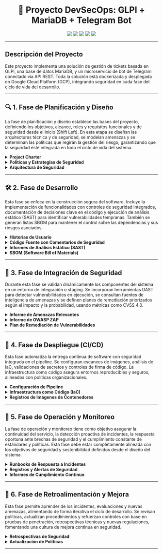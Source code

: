 
<h1 align="center">🔐 Proyecto DevSecOps: GLPI + MariaDB + Telegram Bot</h1>

<p align="center">
  <img src="https://img.shields.io/badge/Status-En%20Desarrollo-lightgrey" />
  <img src="https://img.shields.io/badge/Security-DevSecOps-blue" />
  <img src="https://img.shields.io/badge/GLPI-v10.0.18-green" />
  <img src="https://img.shields.io/badge/Bot-Telegram-lightgrey" />
  <img src="https://img.shields.io/badge/CI/CD-GitHub-orange" />
</p>

---

## Descripción del Proyecto

Este proyecto implementa una solución de gestión de tickets basada en GLPI, una base de datos MariaDB, y un microservicio de bot de Telegram conectado vía API REST. Toda la solución está dockerizada y desplegada en Google Cloud Platform (GCP), integrando seguridad en cada fase del ciclo de vida del desarrollo.

---

## 🔍 1. Fase de Planificación y Diseño

La fase de planificación y diseño establece las bases del proyecto, definiendo los objetivos, alcance, roles y requisitos funcionales y de seguridad desde el inicio (Shift Left). En esta etapa se diseñan las arquitecturas técnica y de seguridad, se modelan amenazas y se determinan las políticas que regirán la gestión del riesgo, garantizando que la seguridad esté integrada en todo el ciclo de vida del sistema.

<details>
<summary><b>Project Charter</b></summary>


## 1. Objetivos
  ### Objetivo General

    Desplegar una plataforma de gestión de soporte basada en GLPI (v10.0.18) en una instancia de GCP, conectada a una base de datos MariaDB y a un microservicio de bot de Telegram que permita consultar tickets.

  ### Objetivos Especificos

    1. Implementar un entorno contenerizado con Docker y Docker Compose pra la aplicaión.
    2. Permitir que los usuarios consulten casos mediante el chatbot y reciban asistencia automática a través de la conexión con GLPI.
    3. Asegurar el entorno con mecanismos de control de acceso robustos, desde el diseño del sistema.

## 2. Roles del Proyecto

  - **Desarrollador Backend**: Encargado de la lógica del chatbot, conexión con GLPI y control de la base de datos.
  - **Ingeniero DevOps**: Responsable de contenerización con Docker, integración y despliegue.
  - **Especialista en Seguridad**: Garantiza el cumplimiento de requisitos de seguridad (autenticación, cifrado, control de acceso).

## 3. Alcance del Proyecto

### 3.1 Sí incluye:

  - Despliegue mediante Docker Compose.
  - Instalación automática desde el repositorio oficial de GLPI.
  - Integración con bot de Telegram como interfaz de consulta.
  - Proceso automatizado mediante CI/CD en GitHub Actions.
  - Seguridad y buenas prácticas DevSecOps incluidas.
  - Seguridad básica (tokens, firewalls, control de acceso).

### 3.2 No incluye:

  - Escalado automático a múltiples instancias.
  - Integración con plataformas diferentes a Telegram.
  - Soporte para múltiples idiomas del bot (fase futura).

### 3.3 Métricas de Éxito

  - 100% de los casos creados por Telegram se reflejan correctamente en GLPI.
  - Tiempo promedio de respuesta del bot < 2 segundos.
  - Tasa de error del chatbot < 5% en generación de tickets.
  - Implementación sin vulnerabilidades críticas detectadas (según escaneo de seguridad).
  - Accesos no autorizados bloqueados en ambiente de prueba (según logs de firewall).

## 4. Requisitos de Seguridad (Shift Left)

### 4.1 Desde el diseño:

  - Validación de entrada/salida entre bot y GLPI.
  - Comunicación cifrada (uso de tokens).

### 4.2 Durante el desarrollo:

  - Análisis de dependencias con herramientas como Trivy o Snyk.
  - Analsis con Docker Scode.
  - Revisión de código (linters, escáneres de vulnerabilidades).

### 4.3 Antes del despliegue:

  - Auditoría de roles y accesos. Usuarios y Tokens Agregar Tabla 
  - Políticas de red seguras (puertos mínimos abiertos). Firewall de Google Cloud Plattform 
  Agregar evidencia
  
### 4.4 En ejecución:

  - Monitoreo con alertas de acceso sospechoso. (Monitoreo de Firewall GCP)


</details>
<details>
<summary><b>Politicas y Estrategias de Seguridad</b></summary>

## Metodología seleccionada: MAGERIT

MAGERIT (Metodología de Análisis y Gestión de Riesgos de los Sistemas de Información) se utiliza para estructurar el análisis de riesgos mediante la identificación de activos, amenazas e impactos.

De acuerdo con esta metodología se detallan las fases de la gestión de riesgos:

---

## 1. Identificación de Activos

### 1.1 Inventario de Activos
<div align="center">

| Nombre de Activo       | Tipo de Activo   | Descripción                          |
|------------------------|------------------|--------------------------------------|
| GLPI                   | Aplicación       | Sistema de gestión de tickets        |
| Base de datos MariaDB  | Datos/Información| Base de datos de GLPI                |
| Google Cloud           | Infraestructura  | Nube pública                         |
| Contenedores Docker    | Plataforma       | Entorno de ejecución contenerizado   |
| API REST               | Servicio         | Integración con servicios externos   |
| ChatBot                | Aplicación       | Aplicación para comunicación         |

</div>

### 1.2 Valoración de Activos

### GLPI

<div align="center">

| Impacto / Principio   | Confidencialidad | Integridad | Disponibilidad |
|-----------------------|------------------|------------|----------------|
| Económico             | Media            | Alta       | Alta           |
| Legal y regulatorio   | Alta             | Alta       | Media          |
| Reputacional          | Media            | Alta       | Alta           |
| Operacional           | Media            | Alta       | Alta           |

</div>

### Base de Datos MariaDB

(Idéntica valoración que GLPI)

### Google Cloud

<div align="center">

| Impacto / Principio   | Confidencialidad | Integridad | Disponibilidad |
|-----------------------|------------------|------------|----------------|
| Económico             | Media            | Alta       | Alta           |
| Legal y regulatorio   | Media            | Alta       | Media          |
| Reputacional          | Media            | Alta       | Alta           |
| Operacional           | Media            | Alta       | Alta           |

</div>

### Contenedores Docker

<div align="center">

| Impacto / Principio   | Confidencialidad | Integridad | Disponibilidad |
|-----------------------|------------------|------------|----------------|
| Económico             | Media            | Alta       | Alta           |
| Legal y regulatorio   | Bajo             | Media      | Media          |
| Reputacional          | Media            | Media      | Alta           |
| Operacional           | Media            | Alta       | Alta           |

</div>

### API REST

<div align="center">

| Impacto / Principio   | Confidencialidad | Integridad | Disponibilidad |
|-----------------------|------------------|------------|----------------|
| Económico             | Media            | Media      | Media          |
| Legal y regulatorio   | Alta             | Alta       | Media          |
| Reputacional          | Media            | Media      | Media          |
| Operacional           | Media            | Alta       | Alta           |

</div>

### ChatBot

<div align="center">

| Impacto / Principio   | Confidencialidad | Integridad | Disponibilidad |
|-----------------------|------------------|------------|----------------|
| Económico             | Bajo             | Media      | Bajo           |
| Legal y regulatorio   | Media            | Media      | Bajo           |
| Reputacional          | Media            | Media      | Bajo           |
| Operacional           | Media            | Media      | Bajo           |

</div>

---

## 2. Identificación y Evaluación de Riesgos

### 2.1 Identificación de Riesgos y Vulnerabilidades

<div align="center">

| Amenaza              | Activo Afectado     | Vulnerabilidad                           |
|----------------------|---------------------|-------------------------------------------|
| Acceso no autorizado | GLPI                | Ausencia de doble factor de autenticación |
| Pérdida de datos     | Base de datos MariaDB | Fallo de configuración o backup         |
| Fallo de contenedores| Contenedores Docker | Omisión de políticas de reinicio          |
| Fuga de datos        | API REST            | Ausencia de cifrado                       |
| Respuestas incorrectas| ChatBot            | Configuración o entrenamiento incorrecto  |

</div>

### 2.2 Valoración de Riesgos

<div align="center">

| Amenaza              | Activo Afectado     | Probabilidad | Impacto | Riesgo |
|----------------------|---------------------|--------------|---------|--------|
| Acceso no autorizado | GLPI                | Alta         | Alto    | Alto   |
| Pérdida de datos     | MariaDB             | Media        | Alto    | Alto   |
| Fallo de contenedores| Docker              | Media        | Medio   | Medio  |
| Fuga de datos        | API REST            | Alta         | Medio   | Alto   |
| Respuestas incorrectas| ChatBot            | Baja         | Medio   | Bajo   |

</div>

---

## 3. Planes de Tratamiento

Periodo de aplicación: **3 semanas por riesgo**

<div align="center">

| Riesgo                 | Plan de Acción - Mitigación                                                                 |
|------------------------|---------------------------------------------------------------------------------------------|
| Acceso no autorizado   | Implementación de MFA, validación de matriz de perfilamiento y monitoreo                   |
| Pérdida de datos       | Configuración de backups automáticos                                                       |
| Fallo de contenedores  | Políticas de reinicio en docker-compose (`restart: always`)                               |
| Fuga de datos          | Implementación de cifrado y validación de entradas                                          |
| Respuestas incorrectas | Supervisión de la configuración del ChatBot                                                 |

</div>

---

## 4. Seguimiento y Monitoreo

### 4.1 Revisión Trimestral de Planes de Acción

  **Responsables y Acciones:**

  - **Especialista en Seguridad**: Evaluar la eficacia de los controles.
  - **Project Manager**: Supervisar cumplimiento de los plazos.
  - **Equipo Técnico (DevOps y BackEnd)**: Aplicar controles, documentar evidencias.

  **Actividades Trimestrales:**

  - Revisión de riesgos activos.
  - Análisis de desviaciones respecto al plan.
  - Documentar nuevas acciones si los planes no son efectivos.

  **Resultados Trimestrales:**

  - Informe de plan de tratamiento de riesgos.
  - Informe de valoración de activos.

---

## 5. Roles y Responsabilidades

### Project Manager

- Seguimiento de los planes y cumplimiento de plazos.
- Facilitar la comunicación técnica.

### Desarrollador Backend

- Aplicar buenas prácticas de desarrollo seguro.
- Validar autenticación y controles de acceso.

### Ingeniero DevOps

- Asegurar integración y despliegue continuo.
- Garantizar ejecución consistente y resistente a fallos de contenedores.


### Especialista en Seguridad

- Acompañar el proceso de gestión de riesgos.
- Supervisar implementación de controles.
- Comunicar recomendaciones de seguridad al equipo técnico.

---

</details>
<details>
<summary><b>Arquitectura de Seguridad</b></summary>

**COLOCAR CONTENIDO AQUÍ**

</details>

---

## 🛠️ 2. Fase de Desarrollo

Esta fase se enfoca en la construcción segura del software. Incluye la implementación de funcionalidades con controles de seguridad integrados, documentación de decisiones clave en el código y ejecución de análisis estático (SAST) para identificar vulnerabilidades tempranas. También se generan listas SBOM para mantener el control sobre las dependencias y sus riesgos asociados.

<details>
<summary><b>Historias de Usuario</b></summary>

## 1. Inicio de sesión seguro en GLPI

**Como** usuario del sistema GLPI,
**quiero** iniciar sesión mediante autenticación de dos factores (MFA),
**para** prevenir accesos no autorizados aunque se filtre mi contraseña.

**Criterios de aceptación:**

* El sistema GLPI debe ofrecer MFA (correo, app de autenticación o SMS).
* Contraseñas con complejidad mínima (mayúsculas, símbolos, longitud >12).
* Bloqueo de sesión tras 5 intentos fallidos.

---

## 2. Envío de tickets por chatbot con entrada segura

**Como** usuario que interactúa desde Telegram,
**quiero** enviar solicitudes a través del chatbot,
**para** crear tickets en GLPI sin comprometer el sistema.

**Criterios de aceptación:**

* El bot debe sanitizar todos los mensajes antes de enviarlos a GLPI.
* Validación de formato y longitud de entrada.
* Logs de entradas rechazadas por motivos de seguridad.

---

## 3. Autenticación del chatbot con GLPI

**Como** desarrollador,
**quiero** que el microservicio del bot se autentique mediante una API Key única,
**para** evitar accesos no autorizados al sistema GLPI.

**Criterios de aceptación:**

* La API Key debe guardarse en variables de entorno, no en el código fuente.
* Validación del token en cada solicitud del bot a GLPI.
* Rotación periódica de claves.

---

## 4. Seguridad en la conexión a la base de datos

**Como** administrador de infraestructura,
**quiero** que GLPI se conecte de forma cifrada a la base de datos MariaDB,
**para** proteger los datos en tránsito en GCP.

**Criterios de aceptación:**

* Conexión TLS habilitada entre GLPI y MariaDB.
* Usuario de base de datos con permisos mínimos.
* Contraseñas almacenadas cifradas en secretos de GCP o archivos `.env`.

---

## 5. Despliegue seguro de microservicios

**Como** DevOps,
**quiero** desplegar el chatbot como contenedor con imágenes verificadas,
**para** garantizar que no contienen software malicioso.

**Criterios de aceptación:**

* Imagen escaneada con herramientas como Trivy o Syft.
* Uso de imágenes oficiales o minimalistas (ej: `python:slim`, `node:alpine`).
* Registro de imagen firmado digitalmente (opcional: Sigstore/Docker Content Trust).

---

## 6. Monitoreo de actividades sospechosas

**Como** analista de seguridad,
**quiero** monitorear interacciones anómalas entre el bot y GLPI,
**para** detectar posibles ataques de fuerza bruta o abuso del sistema.

**Criterios de aceptación:**

* Registro de eventos inusuales (p. ej. muchos tickets en poco tiempo).
* Alertas ante entradas no válidas repetidas.
* Revisión manual de logs mediante Cloud Logging de GCP.

---

## 7. Control de acceso al microservicio

**Como** administrador de red,
**quiero** que el chatbot solo se comunique con GLPI a través de una red interna en GCP,
**para** reducir la superficie de ataque.

**Criterios de aceptación:**

* El bot debe desplegarse en la misma VPC que GLPI.
* Puertos de acceso al backend cerrados a Internet.
* Firewall y reglas IAM controladas por etiqueta o servicio.

---

## 8. Cumplimiento de privacidad y confidencialidad

**Como** oficial de cumplimiento,
**quiero** asegurarme de que los datos personales manejados por el bot (nombres, emails, mensajes) estén protegidos,
**para** cumplir con regulaciones como la Ley de Protección de Datos Personales.

**Criterios de aceptación:**

* Ningún dato personal se guarda en texto plano fuera de la base de datos.
* Cifrado en tránsito y en reposo.
* Accesos auditables y trazables en GCP.

---

## 9. Validación del origen de mensajes del bot

**Como** ingeniero de seguridad,
**quiero** validar que los mensajes recibidos por el bot provienen de WhatsApp/Teams autenticados,
**para** evitar suplantaciones o ataques tipo spoofing.

**Criterios de aceptación:**

* Validación del `webhook signature` o `token de verificación` según el proveedor.
* Rechazo de mensajes sin cabeceras válidas.

---

</details>
<details>
<summary><b>Código Fuente con Comentarios de Seguridad</b></summary>

**COLOCAR CONTENIDO AQUÍ**


</details>
<details>
<summary><b>Informes de Análisis Estático (SAST)</b></summary>

**COLOCAR CONTENIDO AQUÍ**
#### SNYK
#### Docker Scode

</details>
<details>
<summary><b>SBOM (Software Bill of Materials)</b></summary>

**COLOCAR CONTENIDO AQUÍ**
### Inventario de librerias, dependencia esternas
### Vulnerabilidades conocidas (Usar documentacion de GLPI)
</details>

---

## 🔄 3. Fase de Integración de Seguridad

Durante esta fase se validan dinámicamente los componentes del sistema en un entorno de integración o staging. Se incorporan herramientas DAST para detectar vulnerabilidades en ejecución, se consultan fuentes de inteligencia de amenazas y se definen planes de remediación priorizados según el impacto y la probabilidad, usando métricas como CVSS 4.0.

<details>
<summary><b>Informe de Amenazas Relevantes </b></summary>

A continuación, se relaciona el informe sobre amenazas de ataques similares en la industria. En particular, la vulnerabilidad de **Broken Authentication**, documentada en el informe [OWASP API Top 10 – API2:2023](https://owasp.org/API-Security/editions/2023/en/0xa2-broken-authentication/), donde ejemplifica cómo configuraciones inadecuadas pueden permitir accesos no autorizados y explotación de bots conectados vía API REST.

**Link de consulta del informe:** [Clic aquí](https://github.com/jaiderospina/DevSecOps2025/blob/main/ExamenFinal/GRUPO2/Documentaci%C3%B3n/Threat%20Intelligence%20Reports.md)

</details>
<details>
<summary><b>Informe de OWASP ZAP</b></summary>

**COLOCAR CONTENIDO AQUÍ**

</details>
<details>
<summary><b>Plan de Remediación de Vulnerabilidades</b></summary>

**COLOCAR CONTENIDO AQUÍ**

</details>

---

## 🚀 4. Fase de Despliegue (CI/CD)

Esta fase automatiza la entrega continua de software con seguridad integrada en el pipeline. Se configuran escaneos de imágenes, análisis de IaC, validaciones de secretos y controles de firma de código. La infraestructura como código asegura entornos reproducibles y seguros, alineados con políticas organizacionales.

<details>
<summary><b>Configuración de Pipeline</b></summary>

**COLOCAR CONTENIDO AQUÍ**

</details>
<details>
<summary><b>Infraestructura como Código (IaC)</b></summary>

**COLOCAR CONTENIDO AQUÍ**

</details>
<details>
<summary><b>Registros de Imágenes de Contenedores</b></summary>

**COLOCAR CONTENIDO AQUÍ**

</details>

---

## 📡 5. Fase de Operación y Monitoreo

La fase de operación y monitoreo tiene como objetivo asegurar la continuidad del servicio, la detección proactiva de incidentes, la respuesta oportuna ante brechas de seguridad y el cumplimiento constante de estándares y políticas. Esta fase debe estar completamente alineada con los objetivos de seguridad y sostenibilidad definidos desde el diseño del sistema.

<details>
<summary><b>Runbooks de Respuesta a Incidentes</b></summary>

---

Documentos operativos que describen paso a paso cómo actuar frente a distintos escenarios de riesgo, con el objetivo de minimizar el impacto y restaurar los servicios rápidamente.

## Ejemplos incluidos:

### Contención de ransomware en contenedores Docker:
- Aislar el contenedor afectado del resto de la red (`docker network disconnect` o reglas de firewall).
- Detener el servicio mediante `docker stop`.
- Ejecutar verificación de integridad del volumen con checksums.
- Restaurar desde una copia de seguridad verificada.
- Notificar al equipo de seguridad.

### Fallo en la conexión del chatbot con GLPI:
- Verificar logs de errores del bot (`docker logs bot_service`).
- Validar conectividad entre servicios internos (`docker exec` + `curl`).
- Reiniciar servicios de backend si aplica.
- Registrar la incidencia en el historial del sistema.

### Acceso sospechoso desde IP no autorizada:
- Generar alerta en el sistema SIEM.
- Ejecutar bloqueo de IP en el firewall del contenedor o del host.
- Revisar logs de auditoría.
- Notificar al responsable de seguridad para evaluación forense.

---

</details>
<details>
<summary><b>Registros y Alertas de Seguridad</b></summary>

---

Implementación de un sistema de monitoreo continuo mediante herramientas SIEM que permitan recopilar, visualizar y analizar eventos del entorno en tiempo real.

## Elementos configurados:

- **SIEM**: Splunk o ELK Stack

### Logs capturados:
- Eventos de acceso y autenticación (chatbot, GLPI, MySQL).
- Errores de servicios en contenedores Docker.
- Actividad inusual del bot (mensajes no reconocidos, errores de conexión).
- Cambios en archivos de configuración.

### Alertas automatizadas:
- Múltiples intentos fallidos de login.
- Acceso fuera de horario laboral.
- Generación de tickets con palabras clave críticas (e.g., “urgente”, “fallo masivo”).
- Escaladas de permisos o cambios en roles.

---

</details>
<details>
<summary><b>Informes de Cumplimiento Continuo</b></summary>

---

Mecanismo automatizado de verificación de cumplimiento con estándares de seguridad, utilizando herramientas que auditan la configuración del sistema periódicamente.

## Herramientas sugeridas:
- **Chef InSpec**: para verificar que las configuraciones cumplen políticas definidas (cifrado, autenticación, puertos abiertos).
- **OpenSCAP** o **ComplianceAsCode**: para auditorías más detalladas.

## Ejemplos de validaciones:
- Verificar que todas las conexiones a GLPI usen **HTTPS**.
- Confirmar que solo puertos necesarios estén abiertos en cada contenedor.
- Validar que los tokens **JWT** tengan expiración y cifrado fuerte.
- Asegurar que los **backups** estén en ubicación segura y sean verificables.
- Revisión automática de roles definidos en GLPI contra una plantilla aprobada.

</details>

---

## 🔁 6. Fase de Retroalimentación y Mejora

Esta fase permite aprender de los incidentes, evaluaciones y nuevas amenazas, alimentando de forma iterativa el ciclo de desarrollo. Se revisan políticas, actualizan procedimientos y refuerzan controles con base en pruebas de penetración, retrospectivas técnicas y nuevas regulaciones, fomentando una cultura de mejora continua en seguridad.

<details>
<summary><b>Retrospectivas de Seguridad</b></summary>

**COLOCAR CONTENIDO AQUÍ**

</details>
<details>
<summary><b>Actualización de Políticas</b></summary>

**COLOCAR CONTENIDO AQUÍ**

</details>

---